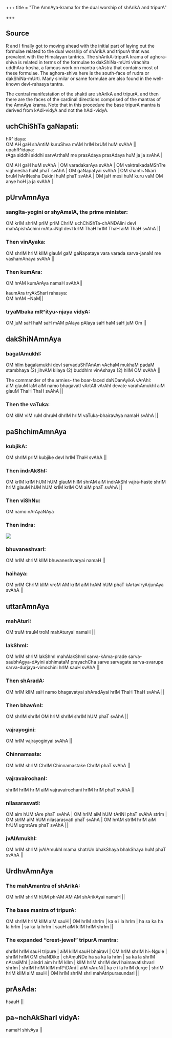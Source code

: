 +++
title = "The AmnAya-krama for the dual worship of shArikA and tripurA"

+++
## Source
R and I finally got to moving ahead with the initial part of laying out
the formulae related to the dual worship of shArikA and tripurA that was
prevalent with the Himalayan tantrics. The shArikA-tripurA krama of
aghora-shiva is related in terms of the formulae to dakShiNa-mUrti
virachita uddhAra-kosha, a famous work on mantra shAstra that contains
most of these formulae. The aghora-shiva here is the south-face of rudra
or dakShiNa-mUrti. Many similar or same formulae are also found in the
well-known devI-rahasya tantra. 

The central manifestation of the shakti
are shArikA and tripurA, and then there are the faces of the cardinal
directions comprised of the mantras of the AmnAya krama. Note that in
this procedure the base tripurA mantra is derived from kAdi-vidyA and
not the hAdi-vidyA.

## uchChiShTa gaNapati:  
hR^idaya:  
OM AH gaH shAntiM kuruShva mAM hrIM brUM huM svAhA ||  
upahR^idaya:  
rAga siddhi siddhi sarvArthaM me prasAdaya prasAdaya huM ja ja svAhA |  
  
OM AH gaH huM svAhA | OM varadakarAya svAhA | OM vaktraikadaMShTre
vighnesha huM phaT svAhA | OM gaNapatyai svAhA | OM shanti\~Nkari bruM
hAriNesha Dakini huM phaT svAhA | OM jaH mesi huM kuru vaM OM anye hoH
ja ja svAhA |

## pUrvAmnAya  
### sangIta-yogini or shyAmalA, the prime minister:  
OM krIM shrIM prIM prIM ChrIM uchChiShTa-chANDAlini devI mahApishAchini
mAta\~NgI devI krIM ThaH hrIM ThaH aiM ThaH svAhA ||

### Then vinAyaka:  
OM shrIM hrIM klIM glauM gaM gaNapataye vara varada sarva-janaM me
vashamAnaya svAhA ||

### Then kumAra:  
OM hrAM kumArAya namaH svAhA||

kaumAra tryAkShari rahasya:  
OM hrAM \~NaM||

### tryaMbaka mR^ityu\~njaya vidyA:  
OM juM saH haM saH mAM pAlaya pAlaya saH haM saH juM Om ||

## dakShiNAmnAya  
### bagalAmukhI:  
OM hlIm bagalamukhi devI sarvaduShTAnAm vAchaM mukhaM padaM stambhaya
(2) jihvAM kIlaya (2) buddhIm vinAshaya (2) hlIM OM svAhA ||

The commander of the armies- the boar-faced daNDanAyikA vArAhI:  
aIM glauM laM aIM namo bhagavatI vArtAlI vArAhI devate varahAmukhI aiM
glauM ThaH ThaH svAhA ||  
  
### Then the vaTuka:  
OM klIM vIM ruM dhruM dhrIM hrIM vaTuka-bhairavAya namaH svAhA ||

## paShchimAmnAya  
### kubjikA:  
OM shrIM prIM kubjike devI hrIM ThaH svAhA ||

### Then indrAkShI:  
OM krIM krIM hUM hUM glauM hlIM shrAM aiM indrAkShI vajra-haste shrIM
hrIM glauM hUM hUM krIM krIM OM aiM phaT svAhA ||

### Then viShNu:  
OM namo nArAyaNAya

### Then indra:

[![](https://i1.wp.com/photos1.blogger.com/blogger2/6438/855/320/indra.png)](http://photos1.blogger.com/blogger2/6438/855/1600/indra.gif)

### bhuvaneshvarI:  
OM hrIM shrIM klIM bhuvaneshvaryai namaH ||

### haihaya:  
OM prIM ChrIM klIM vroM AM krIM aiM hrAM hUM phaT kArtavIryArjunAya
svAhA ||

## uttarAmnAya  
### mahAturI:  
OM truM trauM troM mahAturyai namaH ||

### lakShmI:  
OM hrIM shrIM lakShmI mahAlakShmI  sarva-kAma-prade
sarva-saubhAgya-dAyini abhimataM prayachCha sarve sarvagate
sarva-svarupe sarva-durjaya-vimochini hrIM sauH svAhA ||

### Then shAradA:  
OM hrIM klIM saH namo bhagavatyai shAradAyai hrIM ThaH ThaH svAhA ||

### Then bhavAnI:  
OM shrIM shrIM OM hrIM shrIM shrIM hUM phaT svAhA ||

### vajrayogini:  
OM hrIM vajrayoginyai svAhA ||

### Chinnamasta:  
OM hrIM shrIM ChrIM Chinnamastake ChrIM phaT svAhA ||

### vajravairochanI:  
shrIM hrIM hrIM aiM vajravairochani hrIM hrIM phaT svAhA ||

### nIlasarasvatI:  
OM aim hUM tAre phaT svAhA | OM hrIM aiM hUM tAriNI phaT svAhA strIm |
OM strIM aiM hUM nilasarasvatI phaT svAhA | OM hrAM strIM hrIM aiM hrUM
ugratAre phaT svAhA ||

### jvAlAmukhI:  
OM hrIM shrIM jvAlAmukhI mama shatrUn bhakShaya bhakShaya huM phaT svAhA ||

## UrdhvAmnAya  
### The mahAmantra of shArikA:  
OM hrIM shrIM hUM phrAM AM AM shArikAyai namaH ||

### The base mantra of tripurA:  
OM shrIM hrIM klIM aiM sauH | OM hrIM shrIm | ka e i la hrIm | ha sa ka
ha la hrIm | sa ka la hrIm | sauH aiM klIM hrIM shrIm ||

### The expanded “crest-jewel” tripurA mantra:  
shrIM hrIM sauH tripure | aiM klIM sauH bhairavI | OM hrIM shrIM
hi\~Ngule | shrIM hrIM OM chaNDike | chAmuNDe ha sa ka la hrIm | sa ka
la shrIM nArasiMhI | aindrI aim hrIM klIm | klIM hrIM shrIM devI
haimavatIshvarI shrIm | shrIM hrIM klIM mR^iDAni | aiM vAruNi | ka e i
la hrIM durge | shrIM hrIM klIM aiM sauH | OM hrIM shrIM shrI
mahAtripurasundarI ||

## prAsAda:  
hsauH ||

## pa\~nchAkSharI vidyA:  
namaH shivAya ||
